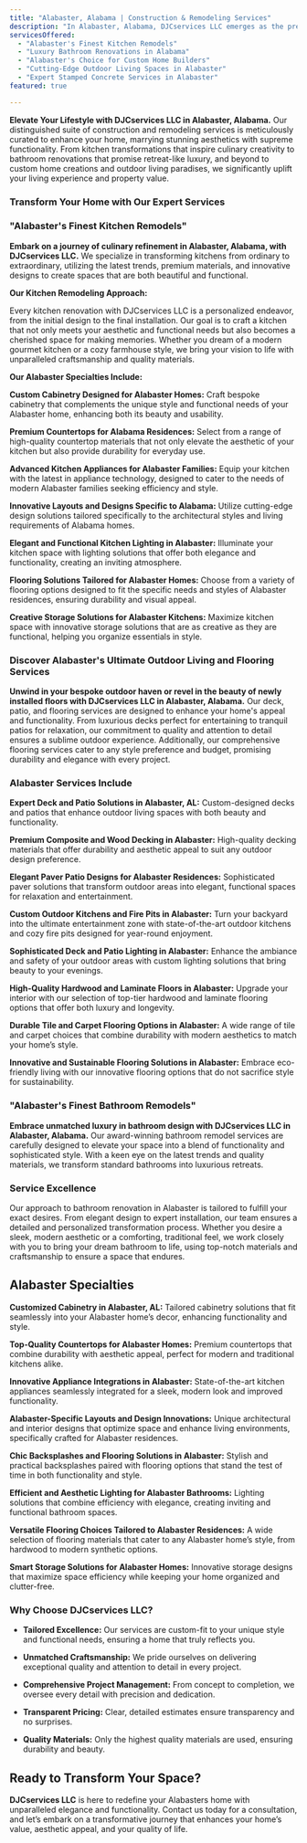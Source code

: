 ```yaml
---
title: "Alabaster, Alabama | Construction & Remodeling Services"
description: "In Alabaster, Alabama, DJCservices LLC emerges as the premier choice for transformative construction and remodeling services. Our dedication to reimagining homes with custom kitchen designs, luxurious bathroom upgrades, and innovative outdoor solutions ensures every space becomes a testament to luxury and functional beauty."
servicesOffered:
  - "Alabaster's Finest Kitchen Remodels"
  - "Luxury Bathroom Renovations in Alabama"
  - "Alabaster's Choice for Custom Home Builders"
  - "Cutting-Edge Outdoor Living Spaces in Alabaster"
  - "Expert Stamped Concrete Services in Alabaster"
featured: true

---
```


**Elevate Your Lifestyle with DJCservices LLC in Alabaster, Alabama.** Our distinguished suite of construction and remodeling services is meticulously curated to enhance your home, marrying stunning aesthetics with supreme functionality. From kitchen transformations that inspire culinary creativity to bathroom renovations that promise retreat-like luxury, and beyond to custom home creations and outdoor living paradises, we significantly uplift your living experience and property value.

### Transform Your Home with Our Expert Services

### "Alabaster's Finest Kitchen Remodels"

**Embark on a journey of culinary refinement in Alabaster, Alabama, with DJCservices LLC.** We specialize in transforming kitchens from ordinary to extraordinary, utilizing the latest trends, premium materials, and innovative designs to create spaces that are both beautiful and functional.

**Our Kitchen Remodeling Approach:**

Every kitchen renovation with DJCservices LLC is a personalized endeavor, from the initial design to the final installation. Our goal is to craft a kitchen that not only meets your aesthetic and functional needs but also becomes a cherished space for making memories. Whether you dream of a modern gourmet kitchen or a cozy farmhouse style, we bring your vision to life with unparalleled craftsmanship and quality materials.

**Our Alabaster Specialties Include:**

**Custom Cabinetry Designed for Alabaster Homes:** Craft bespoke cabinetry that complements the unique style and functional needs of your Alabaster home, enhancing both its beauty and usability.

**Premium Countertops for Alabama Residences:** Select from a range of high-quality countertop materials that not only elevate the aesthetic of your kitchen but also provide durability for everyday use.

**Advanced Kitchen Appliances for Alabaster Families:** Equip your kitchen with the latest in appliance technology, designed to cater to the needs of modern Alabaster families seeking efficiency and style.

**Innovative Layouts and Designs Specific to Alabama:** Utilize cutting-edge design solutions tailored specifically to the architectural styles and living requirements of Alabama homes.

**Elegant and Functional Kitchen Lighting in Alabaster:** Illuminate your kitchen space with lighting solutions that offer both elegance and functionality, creating an inviting atmosphere.

**Flooring Solutions Tailored for Alabaster Homes:** Choose from a variety of flooring options designed to fit the specific needs and styles of Alabaster residences, ensuring durability and visual appeal.

**Creative Storage Solutions for Alabaster Kitchens:** Maximize kitchen space with innovative storage solutions that are as creative as they are functional, helping you organize essentials in style.

### Discover Alabaster's Ultimate Outdoor Living and Flooring Services

**Unwind in your bespoke outdoor haven or revel in the beauty of newly installed floors with DJCservices LLC in Alabaster, Alabama.** Our deck, patio, and flooring services are designed to enhance your home's appeal and functionality. From luxurious decks perfect for entertaining to tranquil patios for relaxation, our commitment to quality and attention to detail ensures a sublime outdoor experience. Additionally, our comprehensive flooring services cater to any style preference and budget, promising durability and elegance with every project.

### Alabaster Services Include

**Expert Deck and Patio Solutions in Alabaster, AL:** Custom-designed decks and patios that enhance outdoor living spaces with both beauty and functionality.

**Premium Composite and Wood Decking in Alabaster:** High-quality decking materials that offer durability and aesthetic appeal to suit any outdoor design preference.

**Elegant Paver Patio Designs for Alabaster Residences:** Sophisticated paver solutions that transform outdoor areas into elegant, functional spaces for relaxation and entertainment.

**Custom Outdoor Kitchens and Fire Pits in Alabaster:** Turn your backyard into the ultimate entertainment zone with state-of-the-art outdoor kitchens and cozy fire pits designed for year-round enjoyment.

**Sophisticated Deck and Patio Lighting in Alabaster:** Enhance the ambiance and safety of your outdoor areas with custom lighting solutions that bring beauty to your evenings.

**High-Quality Hardwood and Laminate Floors in Alabaster:** Upgrade your interior with our selection of top-tier hardwood and laminate flooring options that offer both luxury and longevity.

**Durable Tile and Carpet Flooring Options in Alabaster:** A wide range of tile and carpet choices that combine durability with modern aesthetics to match your home’s style.

**Innovative and Sustainable Flooring Solutions in Alabaster:** Embrace eco-friendly living with our innovative flooring options that do not sacrifice style for sustainability.

### "Alabaster's Finest Bathroom Remodels"

**Embrace unmatched luxury in bathroom design with DJCservices LLC in Alabaster, Alabama.** Our award-winning bathroom remodel services are carefully designed to elevate your space into a blend of functionality and sophisticated style. With a keen eye on the latest trends and quality materials, we transform standard bathrooms into luxurious retreats.

### Service Excellence

Our approach to bathroom renovation in Alabaster is tailored to fulfill your exact desires. From elegant design to expert installation, our team ensures a detailed and personalized transformation process. Whether you desire a sleek, modern aesthetic or a comforting, traditional feel, we work closely with you to bring your dream bathroom to life, using top-notch materials and craftsmanship to ensure a space that endures.

## Alabaster Specialties

**Customized Cabinetry in Alabaster, AL:** Tailored cabinetry solutions that fit seamlessly into your Alabaster home’s decor, enhancing functionality and style.

**Top-Quality Countertops for Alabaster Homes:** Premium countertops that combine durability with aesthetic appeal, perfect for modern and traditional kitchens alike.

**Innovative Appliance Integrations in Alabaster:** State-of-the-art kitchen appliances seamlessly integrated for a sleek, modern look and improved functionality.

**Alabaster-Specific Layouts and Design Innovations:** Unique architectural and interior designs that optimize space and enhance living environments, specifically crafted for Alabaster residences.

**Chic Backsplashes and Flooring Solutions in Alabaster:** Stylish and practical backsplashes paired with flooring options that stand the test of time in both functionality and style.

**Efficient and Aesthetic Lighting for Alabaster Bathrooms:** Lighting solutions that combine efficiency with elegance, creating inviting and functional bathroom spaces.

**Versatile Flooring Choices Tailored to Alabaster Residences:** A wide selection of flooring materials that cater to any Alabaster home’s style, from hardwood to modern synthetic options.

**Smart Storage Solutions for Alabaster Homes:** Innovative storage designs that maximize space efficiency while keeping your home organized and clutter-free.

### Why Choose DJCservices LLC?

- **Tailored Excellence:** Our services are custom-fit to your unique style and functional needs, ensuring a home that truly reflects you.

- **Unmatched Craftsmanship:** We pride ourselves on delivering exceptional quality and attention to detail in every project.

- **Comprehensive Project Management:** From concept to completion, we oversee every detail with precision and dedication.

- **Transparent Pricing:** Clear, detailed estimates ensure transparency and no surprises.

- **Quality Materials:** Only the highest quality materials are used, ensuring durability and beauty.

## Ready to Transform Your Space?

**DJCservices LLC** is here to redefine your Alabasters home with unparalleled elegance and functionality. Contact us today for a consultation, and let’s embark on a transformative journey that enhances your home’s value, aesthetic appeal, and your quality of life.

